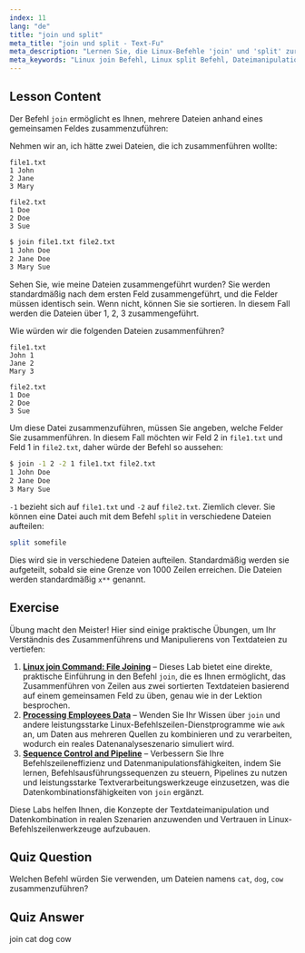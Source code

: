 ```yaml
---
index: 11
lang: "de"
title: "join und split"
meta_title: "join und split - Text-Fu"
meta_description: "Lernen Sie, die Linux-Befehle 'join' und 'split' zur Dateimanipulation zu verwenden. Verstehen Sie, wie Dateien nach gemeinsamen Feldern zusammengeführt und große Dateien effizient aufgeteilt werden. Erhalten Sie praktische Beispiele und Tipps."
meta_keywords: "Linux join Befehl, Linux split Befehl, Dateimanipulation, Linux Tutorial, Befehlszeile, Linux für Anfänger, Linux Anleitung"
---
```


## Lesson Content

Der Befehl `join` ermöglicht es Ihnen, mehrere Dateien anhand eines gemeinsamen Feldes zusammenzuführen:

Nehmen wir an, ich hätte zwei Dateien, die ich zusammenführen wollte:

```plaintext
file1.txt
1 John
2 Jane
3 Mary

file2.txt
1 Doe
2 Doe
3 Sue
```

```bash
$ join file1.txt file2.txt
1 John Doe
2 Jane Doe
3 Mary Sue
```

Sehen Sie, wie meine Dateien zusammengeführt wurden? Sie werden standardmäßig nach dem ersten Feld zusammengeführt, und die Felder müssen identisch sein. Wenn nicht, können Sie sie sortieren. In diesem Fall werden die Dateien über 1, 2, 3 zusammengeführt.

Wie würden wir die folgenden Dateien zusammenführen?

```plaintext
file1.txt
John 1
Jane 2
Mary 3

file2.txt
1 Doe
2 Doe
3 Sue
```

Um diese Datei zusammenzuführen, müssen Sie angeben, welche Felder Sie zusammenführen. In diesem Fall möchten wir Feld 2 in `file1.txt` und Feld 1 in `file2.txt`, daher würde der Befehl so aussehen:

```bash
$ join -1 2 -2 1 file1.txt file2.txt
1 John Doe
2 Jane Doe
3 Mary Sue
```

`-1` bezieht sich auf `file1.txt` und `-2` auf `file2.txt`. Ziemlich clever. Sie können eine Datei auch mit dem Befehl `split` in verschiedene Dateien aufteilen:

```bash
split somefile
```

Dies wird sie in verschiedene Dateien aufteilen. Standardmäßig werden sie aufgeteilt, sobald sie eine Grenze von 1000 Zeilen erreichen. Die Dateien werden standardmäßig `x**` genannt.

## Exercise

Übung macht den Meister! Hier sind einige praktische Übungen, um Ihr Verständnis des Zusammenführens und Manipulierens von Textdateien zu vertiefen:

1. **[Linux join Command: File Joining](https://labex.io/de/labs/linux-linux-join-command-file-joining-219193)** – Dieses Lab bietet eine direkte, praktische Einführung in den Befehl `join`, die es Ihnen ermöglicht, das Zusammenführen von Zeilen aus zwei sortierten Textdateien basierend auf einem gemeinsamen Feld zu üben, genau wie in der Lektion besprochen.
2. **[Processing Employees Data](https://labex.io/de/labs/linux-processing-employees-data-388132)** – Wenden Sie Ihr Wissen über `join` und andere leistungsstarke Linux-Befehlszeilen-Dienstprogramme wie `awk` an, um Daten aus mehreren Quellen zu kombinieren und zu verarbeiten, wodurch ein reales Datenanalyseszenario simuliert wird.
3. **[Sequence Control and Pipeline](https://labex.io/de/labs/linux-sequence-control-and-pipeline-17994)** – Verbessern Sie Ihre Befehlszeileneffizienz und Datenmanipulationsfähigkeiten, indem Sie lernen, Befehlsausführungssequenzen zu steuern, Pipelines zu nutzen und leistungsstarke Textverarbeitungswerkzeuge einzusetzen, was die Datenkombinationsfähigkeiten von `join` ergänzt.

Diese Labs helfen Ihnen, die Konzepte der Textdateimanipulation und Datenkombination in realen Szenarien anzuwenden und Vertrauen in Linux-Befehlszeilenwerkzeuge aufzubauen.

## Quiz Question

Welchen Befehl würden Sie verwenden, um Dateien namens `cat`, `dog`, `cow` zusammenzuführen?

## Quiz Answer

join cat dog cow

